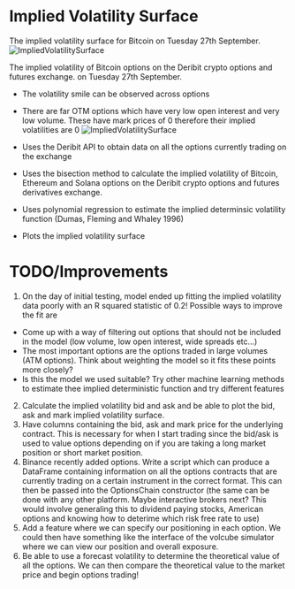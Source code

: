 # Implied Volatility Surface

The implied volatility surface for Bitcoin on Tuesday 27th September.
![ImpliedVolatilitySurface](https://user-images.githubusercontent.com/108612856/192565158-d5fe556d-c6ce-4907-a9aa-fb8bee1c624c.png)

The implied volatility of Bitcoin options on the Deribit crypto options and futures exchange. on Tuesday 27th September.
- The volatility smile can be observed across options
- There are far OTM options which have very low open interest and very low volume. These have mark prices of 0 therefore their implied volatilities are 0
![ImpliedVolatilitySurface](https://user-images.githubusercontent.com/108612856/192573938-201fd469-b90b-40d3-95c1-161598ea2cef.png)

- Uses the Deribit API to obtain data on all the options currently trading on the exchange
- Uses the bisection method to calculate the implied volatility of Bitcoin, Ethereum and Solana options on the Deribit crypto options and futures derivatives exchange. 
- Uses polynomial regression to estimate the implied determinsic volatility function (Dumas, Fleming and Whaley 1996)
- Plots the implied volatility surface

# TODO/Improvements
1. On the day of initial testing, model ended up fitting the implied volatility data poorly with an R squared statistic of 0.2! Possible ways to improve the fit are
- Come up with a way of filtering out options that should not be included in the model (low volume, low open interest, wide spreads etc...)
- The most important options are the options traded in large volumes (ATM options). Think about weighting the model so it fits these points more closely? 
- Is this the model we used suitable? Try other machine learning methods to estimate thee implied deterministic function and try different features
2. Calculate the implied volatility bid and ask and be able to plot the bid, ask and mark implied volatility surface.
3. Have columns containing the bid, ask and mark price for the underlying contract. This is necessary for when I start trading since the bid/ask is used to value options depending on if you are taking a long market position or short market position.
4. Binance recently added options. Write a script which can produce a DataFrame containing information on all the options contracts that are currently trading on a certain instrument in the correct format. This can then be passed into the OptionsChain
constructor (the same can be done with any other platform. Maybe interactive brokers next? This would involve generaling this to dividend paying stocks, American options and knowing how to deterime which risk free rate to use)
5. Add a feature where we can specify our positioning in each option. We could then have something like the interface of the volcube simulator where we can view our position and overall exposure.
6. Be able to use a forecast volatility to determine the theoretical value of all the options. We can then compare the theoretical value to the market price and begin options trading!
